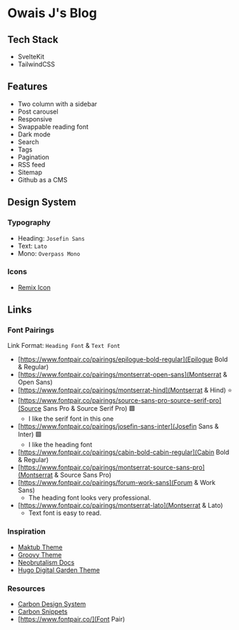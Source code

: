 # Owais J's Blog

## Tech Stack

- SvelteKit
- TailwindCSS

## Features

- Two column with a sidebar
- Post carousel
- Responsive
- Swappable reading font
- Dark mode
- Search
- Tags
- Pagination
- RSS feed
- Sitemap
- Github as a CMS

## Design System

### Typography

- Heading: `Josefin Sans`
- Text: `Lato`
- Mono: `Overpass Mono`

### Icons

- [Remix Icon](https://remixicon.com/)

## Links

### Font Pairings

Link Format: `Heading Font` & `Text Font`

- [https://www.fontpair.co/pairings/epilogue-bold-regular](Epilogue Bold & Regular)
- [https://www.fontpair.co/pairings/montserrat-open-sans](Montserrat & Open Sans)
- [https://www.fontpair.co/pairings/montserrat-hind](Montserrat & Hind) ⭐️
- [https://www.fontpair.co/pairings/source-sans-pro-source-serif-pro](Source Sans Pro & Source Serif Pro) 🟩
    - I like the serif font in this one
- [https://www.fontpair.co/pairings/josefin-sans-inter](Josefin Sans & Inter) 🟩
    - I like the heading font
- [https://www.fontpair.co/pairings/cabin-bold-cabin-regular](Cabin Bold & Regular)
- [https://www.fontpair.co/pairings/montserrat-source-sans-pro](Montserrat & Source Sans Pro)
- [https://www.fontpair.co/pairings/forum-work-sans](Forum & Work Sans)
    - The heading font looks very professional.
- [https://www.fontpair.co/pairings/montserrat-lato](Montserrat & Lato)
    - Text font is easy to read.

### Inspiration

- [Maktub Theme](https://themeforest.net/item/maktub-minimal-lightweight-blog-for-wordpress/38348402)
- [Groovy Theme](https://themeforest.net/item/groovy-modern-lightweight-blog-for-wordpress/42876785)
- [Neobrutalism Docs](https://www.neobrutalism.dev/docs/)
- [Hugo Digital Garden Theme](https://github.com/apvarun/digital-garden-hugo-theme)

### Resources

- [Carbon Design System](https://www.carbondesignsystem.com/)
- [Carbon Snippets](https://carbon.now.sh/)
- [https://www.fontpair.co/](Font Pair)
